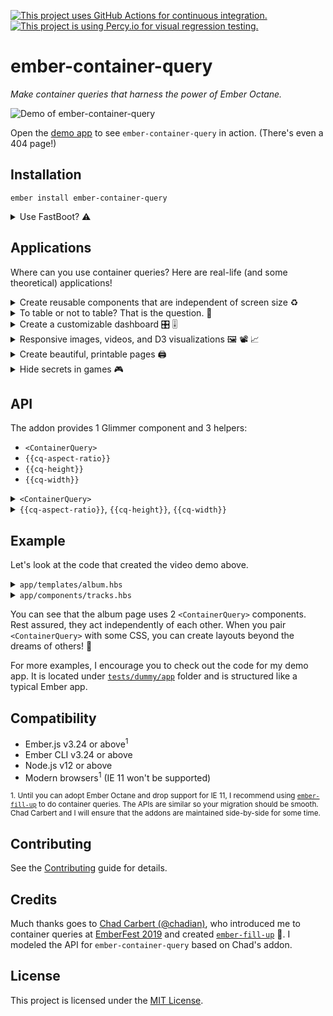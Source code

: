 [![This project uses GitHub Actions for continuous integration.](https://github.com/ijlee2/ember-container-query/workflows/CI/badge.svg)](https://github.com/ijlee2/ember-container-query/actions?query=workflow%3ACI)
[![This project is using Percy.io for visual regression testing.](https://percy.io/static/images/percy-badge.svg)](https://percy.io/Isaac/ember-container-query)

ember-container-query
==============================================================================

_Make container queries that harness the power of Ember Octane._

![Demo of ember-container-query](https://user-images.githubusercontent.com/16869656/82177207-72699c00-989e-11ea-9cb6-2e388c5e98c0.gif)

Open the [demo app](https://ember-container-query.netlify.app/) to see `ember-container-query` in action. (There's even a 404 page!)


Installation
------------------------------------------------------------------------------

```
ember install ember-container-query
```

<details>
<summary>Use FastBoot? ⚠️</summary>

This addon uses nullish coalescing operator `??`. If you use [FastBoot](https://github.com/ember-fastboot/ember-cli-fastboot) (with `Node < v14.0`) and only support [browsers that natively support `??`](https://v8.dev/features/nullish-coalescing#support), you will run into a build error:

```bash
/var/folders/2z/93zyyhx13rs879qr8rzyxrb40000gn/T/broccoli-689520dxo26a682Mz/out-529-broccoli_merge_trees/assets/vendor.js:121232
  return this.args.features ?? {};
                             ^
SyntaxError: Unexpected token '?'
```

To prevent this, please make sure to add `node: 'current'` to your `config/targets.js` file.

```javascript
'use strict';

const browsers = [ ... ];

module.exports = {
  browsers,
  node: 'current'
};
```

</details>


Applications
------------------------------------------------------------------------------

Where can you use container queries? Here are real-life (and some theoretical) applications!

<details>
<summary>Create reusable components that are independent of screen size ♻️</summary>

1. Components form a core of an Ember app. We love components!

1. With media queries,

    - A design that looked amazing on 2 or 3 fixed screen sizes can end up looking terrible at a size in-between.

    - Designing the template for specific screen sizes isn't a future-proof solution. You may need to reuse the component under different local width and height constraints.

    - In `ember-qunit` tests, the window is scaled by default. You may end up stubbing a service (fake the window size) to get certain DOM elements to (dis)appear.

1. With container queries,

    - A component only needs to know how much space it has to figure out how to best present data.

    - Since each component can be free to decide how it looks, a webpage may end up with an unexpected combined look. This may be good, may be bad.

    - In tests, you will be driven to [have a correct window size](https://crunchingnumbers.live/2020/06/07/container-queries-cross-resolution-testing/). If the window size is correct, then all elements should (dis)appear just like they would on your browser.

</details>


<details>
<summary>To table or not to table? That is the question. 🤔</summary>

1. A table is great for showing structured data. On mobile, with a limited width, not so much.

1. You can use a list to show data vertically. This works until the user rotates the screen and sees only so much at a time.

1. You can use container queries to decide which table columns to show and how many columns to spread the list across.

</details>


<details>
<summary>Create a customizable dashboard 🎛️ 🎚️</summary>

1. It's difficult to create dashboard widgets that can be placed anywhere and look good.

1. As a result, you may artificially constrain your users from customizing their dashboard.

1. If you _combine_ media and container queries, you can better meet the wants of designers, developers, and users.
</details>


<details>
<summary>Responsive images, videos, and D3 visualizations 🖼️ 📽️ 📈</summary>

1. Currently, you have to use [`srcset`](https://developer.mozilla.org/docs/Web/API/HTMLImageElement/srcset) to load images with the optimal file size. Alternatively, you can [use container queries to decide which images to load](https://crunchingnumbers.live/2020/06/03/container-queries-adaptive-images/).

2. Similarly, for videos, you could use container queries to decide format and display resolution.

3. D3 components can use container queries to decide what's the best way to show data. Do you show larger chart elements, show legends, allow scrolling, show text summary? etc.
</details>


<details>
<summary>Create beautiful, printable pages 🖨️</summary>

1. You may be able to compose this addon with others to arrive at something ambitious and unique.

1. For example, [`ember-printable-pages`](https://github.com/forge512/ember-printable-pages) lets us reuse components to make a printable document. The components could focus on presenting data with container queries, while `ember-printable-pages` could focus on deciding page layouts and lazily rendering components.
</details>


<details>
<summary>Hide secrets in games 🎮</summary>

1. You're designing [a game in Ember](https://www.youtube.com/watch?v=Ld1xnQWkqPU).

1. Maybe a secret, most powerful item appears when the game world is at a certain size? :)
</details>


API
------------------------------------------------------------------------------

The addon provides 1 Glimmer component and 3 helpers:

- `<ContainerQuery>`
- `{{cq-aspect-ratio}}`
- `{{cq-height}}`
- `{{cq-width}}`


<details>
<summary><code>&lt;ContainerQuery&gt;</code></summary>

### Arguments

You can pass these arguments to the component.

| Name | Required | Description | Type |
|--|:--:|--|--|
| @features | Yes<sup>1</sup> | Container query definitions | POJO |
| @dataAttributePrefix | No | Prefix for data attributes | string |
| @debounce | No | Debounce time for resize (ms) | number ≥ 0 |
| @tagName | No | Container tag name<sup>2</sup> | HTML tag name |

<sup>1. The component renders without error when `@features` isn't provided. In practice, you will always want to set `@features`.</sup>

<sup>2. By default, the component is a `<div>` element. You can pass a valid HTML tag name to facilitate accessibility and semantic HTML.</sup>

### Attributes

You _may_<sup>1</sup> pass attributes to the component for these reasons:

- Style (e.g. `class`, [`local-class`](https://github.com/salsify/ember-css-modules))
- Accessibility (e.g. ARIA attributes<sup>2</sup>, roles)

<sup>1. Do refrain from overusing splattributes (e.g. pass a `{{did-insert}}` modifier to fetch data), since the component's API may change and cause unexpected results. Practice separation of concerns when possible. For example, data fetching can be handled by another element or [`@use` decorator](https://github.com/emberjs/rfcs/blob/use-and-resources/text/0567-use-and-resources.md).</sup>

<sup>2. When an [ARIA attribute has multiple values](https://github.com/ijlee2/ember-container-query/issues/38#issuecomment-647017665), the order of values can matter. At the moment, splattributes doesn't guarantee the order.</sup>

### Outputs

You can consume these values in your app or addon.

| Name | Yielded | Description | Type |
|--|:--:|--|--|
| features | Yes | Container query results | POJO |
| dimensions | Yes | Container dimensions | POJO |
| data-container-query-_{featureName}_ | No | Data attributes for CSS selector | HTML data attribute |

</details>


<details>
<summary><code>{{cq-aspect-ratio}}</code>, <code>{{cq-height}}</code>, <code>{{cq-width}}</code></summary>

### Arguments

All helpers accept these arguments:

| Name | Required | Description | Type |
|--|:--:|--|--|
| min | Yes<sup>1</sup> | Lower bound for feature<sup>2</sup> | number ≥ 0 |
| max | Yes<sup>1</sup> | Upper bound for feature<sup>2</sup> | number ≥ 0 |

<sup>1. The helpers use default values of `min = 0` and `max = Infinity`, and assume the inequalities `min ≤ x < max`. In practice, you will always want to set `min` or `max` (or both).</sup>

<sup>2. Aspect ratio is unitless. Height and width have the unit of pixel.</sup>

</details>


Example
------------------------------------------------------------------------------

Let's look at the code that created the video demo above.

<details>
<summary><code>app/templates/album.hbs</code></summary>

```handlebars
<ContainerQuery
  @features={{hash
    large=(cq-width min=960)
    tall=(cq-height min=400)
  }}
  as |CQ|
>
  {{#let
    (and CQ.features.large CQ.features.tall)
    as |showLyrics|
  }}
    <section local-class="container {{if showLyrics "with-lyrics"}}">
      <header local-class="album-header">
        <h1>{{@model.name}}</h1>
        <p>by <strong>{{@model.band.name}}</strong></p>
      </header>

      <div local-class="album-tracks">
        <Tracks
          @tracks={{@model.tracks}}
        />
      </div>

      {{#if showLyrics}}
        <div local-class="track-lyrics" tabindex="0">
          <Lyrics
            @lyrics={{this.currentTrack.lyrics}}
          />
        </div>
      {{/if}}
    </section>
  {{/let}}
</ContainerQuery>
```

</details>

<details>
<summary><code>app/components/tracks.hbs</code></summary>

```handlebars
<ContainerQuery
  @features={{hash
    small=(cq-width max=480)
    medium=(cq-width min=480 max=640)
    large=(cq-width min=640)
    tall=(cq-height min=320)
  }}
  as |CQ|
>
  {{#if (and CQ.features.large CQ.features.tall)}}
    <Tracks::Table
      @tracks={{@tracks}}
    />

  {{else}}
    <Tracks::List
      @numColumns={{
        if CQ.features.small 1
        (if CQ.features.medium 2 3)
      }}
      @tracks={{@tracks}}
    />

  {{/if}}
</ContainerQuery>
```

</details>

You can see that the album page uses 2 `<ContainerQuery>` components. Rest assured, they act independently of each other. When you pair `<ContainerQuery>` with some CSS, you can create layouts beyond the dreams of others! 🙌

For more examples, I encourage you to check out the code for my demo app. It is located under [`tests/dummy/app`](https://github.com/ijlee2/ember-container-query/tree/main/tests/dummy/app) folder and is structured like a typical Ember app.


Compatibility
------------------------------------------------------------------------------

* Ember.js v3.24 or above<sup>1</sup>
* Ember CLI v3.24 or above
* Node.js v12 or above
* Modern browsers<sup>1</sup> (IE 11 won't be supported)

<sup>1. Until you can adopt Ember Octane and drop support for IE 11, I recommend using [`ember-fill-up`](https://github.com/chadian/ember-fill-up) to do container queries. The APIs are similar so your migration should be smooth. Chad Carbert and I will ensure that the addons are maintained side-by-side for some time.</sup>


Contributing
------------------------------------------------------------------------------

See the [Contributing](CONTRIBUTING.md) guide for details.


Credits
------------------------------------------------------------------------------

Much thanks goes to [Chad Carbert (@chadian)](https://github.com/chadian), who introduced me to container queries at [EmberFest 2019](https://www.youtube.com/watch?v=RIdjk9_RSBY) and created [`ember-fill-up`](https://github.com/chadian/ember-fill-up) 🌟. I modeled the API for `ember-container-query` based on Chad's addon.


License
------------------------------------------------------------------------------

This project is licensed under the [MIT License](LICENSE.md).